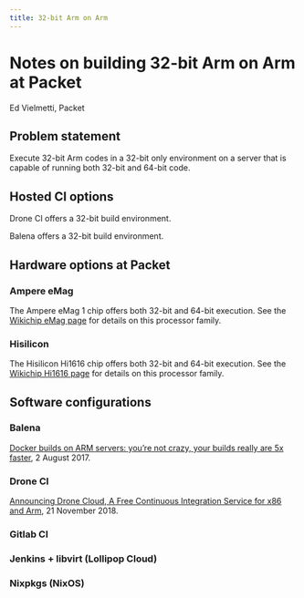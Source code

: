 ```yaml
---
title: 32-bit Arm on Arm
---
```

# Notes on building 32-bit Arm on Arm at Packet

Ed Vielmetti, Packet

## Problem statement

Execute 32-bit Arm codes in a 32-bit only environment on
a server that is capable of running both 32-bit and 64-bit 
code.

## Hosted CI options

Drone CI offers a 32-bit build environment.

Balena offers a 32-bit build environment.

## Hardware options at Packet

### Ampere eMag

The Ampere eMag 1 chip offers both 32-bit and 64-bit
execution. See the [Wikichip eMag page](https://en.wikichip.org/wiki/ampere_computing/emag)
for details on this processor family.

### Hisilicon

The Hisilicon Hi1616 chip offers both 32-bit and 64-bit
execution. See the [Wikichip Hi1616 page](https://en.wikichip.org/wiki/hisilicon/hi16xx/hi1616)
for details on this processor family.

## Software configurations

### Balena

[Docker builds on ARM servers: you’re not crazy, your builds really are 5x faster](https://www.balena.io/blog/docker-builds-on-arm-servers-youre-not-crazy-your-builds-really-are-5x-faster/), 2 August 2017.

### Drone CI

[Announcing Drone Cloud, A Free Continuous Integration Service for x86 and Arm](https://blog.drone.io/drone-cloud/), 21 November 2018.

### Gitlab CI

### Jenkins + libvirt (Lollipop Cloud)

### Nixpkgs (NixOS)
